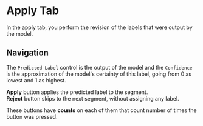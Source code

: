 # Apply Tab

In the apply tab, you perform the revision of the labels that were output by the model.


## Navigation
The `Predicted Label` control is the output of the model and the `Confidence` is the approximation of the model's certainty of this label, going from 0 as lowest and 1 as highest.

**Apply** button applies the predicted label to the segment.\
**Reject** button skips to the next segment, without assigning any label.

These buttons have **counts** on each of them that count number of times the button was pressed.